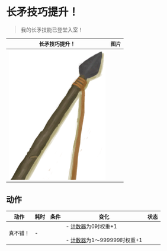 # 长矛技巧提升！  
> 我的长矛技能已登堂入室！  
  
  长矛技巧提升！  |   图片   
 ----  |  ----:   
   |  ![](Sprite/SpearStone.png)   
  
## 动作  
动作  |  耗时  |  条件  |  变化  |  状态  
----  |  ----  |  ----  |  ----  |  ----  
真不错！<br>  |  -  |    |  - [计数器](TickCounter.md)为0时权重+1<br><br>- [计数器](TickCounter.md)为1～999999时权重+1<br>  |    

